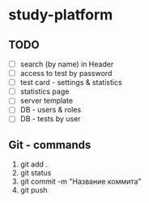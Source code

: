 # study-platform

## TODO

- [ ] search (by name) in Header
- [ ] access to test by password
- [ ] test card - settings & statistics
- [ ] statistics page
- [ ] server template
- [ ] DB - users & roles
- [ ] DB - tests by user

## Git - commands

1) git add .
2) git status
3) git commit -m "Название коммита"
4) git push